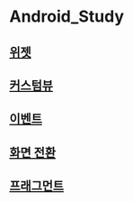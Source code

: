# Android_Study

## [위젯](https://github.com/yurrrri/Android/blob/master/widget.md)
## [커스텀뷰](https://github.com/yurrrri/Android/blob/master/customview.md)
## [이벤트](https://github.com/yurrrri/Android/blob/master/event.md)
## [화면 전환](https://github.com/yurrrri/Android/blob/master/activity_change.md)
## [프래그먼트](https://github.com/yurrrri/Android/blob/master/fragment.md)
